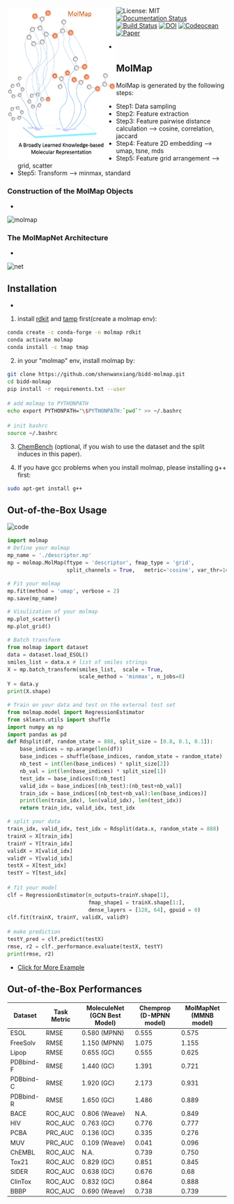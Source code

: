 

<a href="url"><img src="./docs/molmap.log.png" align="left" height="350" width="250" ></a>


![License: MIT](https://img.shields.io/badge/License-MIT-yellow.svg) 
[![Documentation Status](https://readthedocs.org/projects/molmap/badge/?version=latest)](https://molmap.readthedocs.io/en/latest/?badge=latest)
[![Build Status](https://travis-ci.com/shenwanxiang/bidd-molmap.svg?branch=master)](https://travis-ci.com/shenwanxiang/bidd-molmap) 
[![DOI](https://zenodo.org/badge/214117402.svg)](https://zenodo.org/badge/latestdoi/214117402)
[![Codeocean](https://img.shields.io/badge/reproduction-codeocean-9cf)](https://codeocean.com/capsule/2307823/tree)
[![Paper](https://img.shields.io/badge/paper-Nature%20Machine%20Intelligence-green)](https://www.nature.com/articles/s42256-021-00301-6)


-

## MolMap
MolMap is generated by the following steps:

* Step1: Data sampling 
* Step2: Feature extraction 
* Step3: Feature pairwise distance calculation --> cosine, correlation, jaccard
* Step4: Feature 2D embedding --> umap, tsne, mds
* Step5: Feature grid arrangement --> grid, scatter
* Step5: Transform --> minmax, standard






### Construction of the MolMap Objects
-
![molmap](https://github.com/shenwanxiang/bidd-molmap/blob/master/paper/images/Overall.png)


### The MolMapNet Architecture
-
![net](https://github.com/shenwanxiang/bidd-molmap/blob/master/paper/images/net.png)

## Installation
-
1. install [rdkit](http://www.rdkit.org/docs/Install.html) and [tamp](https://tmap.gdb.tools/index.html#support) first(create a molmap env):
```bash
conda create -c conda-forge -n molmap rdkit
conda activate molmap
conda install -c tmap tmap
```

2. in your "molmap" env, install molmap by:

```bash
git clone https://github.com/shenwanxiang/bidd-molmap.git
cd bidd-molmap
pip install -r requirements.txt --user

# add molmap to PYTHONPATH
echo export PYTHONPATH="\$PYTHONPATH:`pwd`" >> ~/.bashrc

# init bashrc
source ~/.bashrc
```

3. [ChemBench](https://github.com/shenwanxiang/ChemBench) (optional, if you wish to use the dataset and the split induces in this paper).


4. If you have gcc problems when you install molmap, please installing g++ first:
```bash
sudo apt-get install g++
```


## Out-of-the-Box Usage

![code](https://github.com/shenwanxiang/bidd-molmap/blob/master/paper/images/code_example.png)


```python
import molmap
# Define your molmap
mp_name = './descriptor.mp'
mp = molmap.MolMap(ftype = 'descriptor', fmap_type = 'grid',
                   split_channels = True,   metric='cosine', var_thr=1e-4)
```

```python
# Fit your molmap
mp.fit(method = 'umap', verbose = 2)
mp.save(mp_name) 
```

```python
# Visulization of your molmap
mp.plot_scatter()
mp.plot_grid()
```

```python
# Batch transform 
from molmap import dataset
data = dataset.load_ESOL()
smiles_list = data.x # list of smiles strings
X = mp.batch_transform(smiles_list,  scale = True, 
                       scale_method = 'minmax', n_jobs=8)
Y = data.y 
print(X.shape)
```

```python
# Train on your data and test on the external test set
from molmap.model import RegressionEstimator
from sklearn.utils import shuffle 
import numpy as np
import pandas as pd
def Rdsplit(df, random_state = 888, split_size = [0.8, 0.1, 0.1]):
    base_indices = np.arange(len(df)) 
    base_indices = shuffle(base_indices, random_state = random_state) 
    nb_test = int(len(base_indices) * split_size[2]) 
    nb_val = int(len(base_indices) * split_size[1]) 
    test_idx = base_indices[0:nb_test] 
    valid_idx = base_indices[(nb_test):(nb_test+nb_val)] 
    train_idx = base_indices[(nb_test+nb_val):len(base_indices)] 
    print(len(train_idx), len(valid_idx), len(test_idx)) 
    return train_idx, valid_idx, test_idx 
```

```python
# split your data
train_idx, valid_idx, test_idx = Rdsplit(data.x, random_state = 888)
trainX = X[train_idx]
trainY = Y[train_idx]
validX = X[valid_idx]
validY = Y[valid_idx]
testX = X[test_idx]
testY = Y[test_idx]

# fit your model
clf = RegressionEstimator(n_outputs=trainY.shape[1], 
                          fmap_shape1 = trainX.shape[1:], 
                          dense_layers = [128, 64], gpuid = 0) 
clf.fit(trainX, trainY, validX, validY)

# make prediction
testY_pred = clf.predict(testX)
rmse, r2 = clf._performance.evaluate(testX, testY)
print(rmse, r2)
```

* [Click for More Example](https://github.com/shenwanxiang/bidd-molmap/blob/master/molmap/example/00_model_example_esol.ipynb)










## Out-of-the-Box Performances

| Dataset   | Task Metric | MoleculeNet (GCN Best Model) | Chemprop (D-MPNN model) | MolMapNet (MMNB model) |
|-----------|-------------|-----------------------------|------------------------|-----------------------|
| ESOL      | RMSE        | 0.580 (MPNN)                | 0.555                  | 0.575                 |
| FreeSolv  | RMSE        | 1.150 (MPNN)                | 1.075                  | 1.155                 |
| Lipop     | RMSE        | 0.655 (GC)                  | 0.555                  | 0.625                 |
| PDBbind-F | RMSE        | 1.440 (GC)                  | 1.391                  | 0.721                 |
| PDBbind-C | RMSE        | 1.920 (GC)                  | 2.173                  | 0.931                 |
| PDBbind-R | RMSE        | 1.650 (GC)                  | 1.486                  | 0.889                 |
| BACE      | ROC_AUC     | 0.806 (Weave)               | N.A.                   | 0.849                 |
| HIV       | ROC_AUC     | 0.763 (GC)                  | 0.776                  | 0.777                 |
| PCBA      | PRC_AUC     | 0.136 (GC)                  | 0.335                  | 0.276                 |
| MUV       | PRC_AUC     | 0.109 (Weave)               | 0.041                  | 0.096                 |
| ChEMBL    | ROC_AUC     | N.A.                        | 0.739                  | 0.750                 |
| Tox21     | ROC_AUC     | 0.829 (GC)                  | 0.851                  | 0.845                 |
| SIDER     | ROC_AUC     | 0.638 (GC)                  | 0.676                  | 0.68                  |
| ClinTox   | ROC_AUC     | 0.832 (GC)                  | 0.864                  | 0.888                 |
| BBBP      | ROC_AUC     | 0.690 (Weave)               | 0.738                  | 0.739                 |
